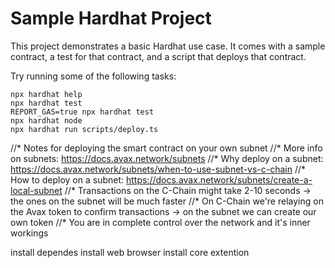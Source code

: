 # Sample Hardhat Project

This project demonstrates a basic Hardhat use case. It comes with a sample contract, a test for that contract, and a script that deploys that contract.

Try running some of the following tasks:

```shell
npx hardhat help
npx hardhat test
REPORT_GAS=true npx hardhat test
npx hardhat node
npx hardhat run scripts/deploy.ts
```


//* Notes for deploying the smart contract on your own subnet
//* More info on subnets: https://docs.avax.network/subnets
//* Why deploy on a subnet: https://docs.avax.network/subnets/when-to-use-subnet-vs-c-chain
//* How to deploy on a subnet: https://docs.avax.network/subnets/create-a-local-subnet
//* Transactions on the C-Chain might take 2-10 seconds -> the ones on the subnet will be much faster
//* On C-Chain we're relaying on the Avax token to confirm transactions -> on the subnet we can create our own token
//* You are in complete control over the network and it's inner workings



install dependes 
install web browser 
install core extention 


